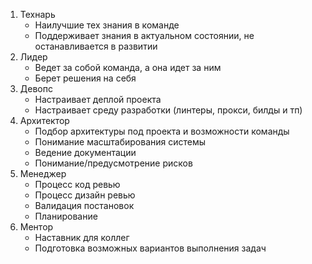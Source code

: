 1. Технарь
    - Наилучшие тех знания в команде
    - Поддерживает знания в актуальном состоянии, не останавливается в развитии
2. Лидер
    - Ведет за собой команда, а она идет за ним
    - Берет решения на себя
3. Девопс
    - Настраивает деплой проекта
    - Настраивает среду разработки (линтеры, прокси, билды и тп)
4. Архитектор
    - Подбор архитектуры под проекта и возможности команды
    - Понимание масштабирования системы
    - Ведение документации
    - Понимание/предусмотрение рисков
5. Менеджер
    - Процесс код ревью
    - Процесс дизайн ревью
    - Валидация постановок
    - Планирование
6. Ментор
    - Наставник для коллег
    - Подготовка возможных вариантов выполнения задач
